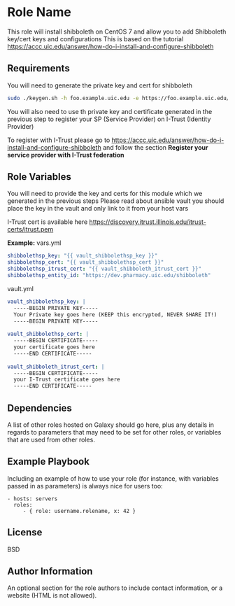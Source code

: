 Role Name
=========

This role will install shibboleth on CentOS 7 and allow you to add Shibboleth key/cert keys and configurations
This is based on the tutorial https://accc.uic.edu/answer/how-do-i-install-and-configure-shibboleth

Requirements
------------

You will need to generate the private key and cert for shibboleth

````bash
sudo ./keygen.sh -h foo.example.uic.edu -e https://foo.example.uic.edu/shibboleth -f -y 10
````

You will also need to use th private key and certificate generated in the previous step to register your SP (Service Provider) on I-Trust (Identity Provider) 

To register with I-Trust please go to https://accc.uic.edu/answer/how-do-i-install-and-configure-shibboleth and follow the section **Register your service provider with I-Trust federation**


Role Variables
--------------

You will need to provide the key and certs for this module which we generated in the previous steps
Please read about ansible vault you should place the key in the vault and only link to it from your host vars

I-Trust cert is available here https://discovery.itrust.illinois.edu/itrust-certs/itrust.pem 

**Example:**
vars.yml
````yml
shibbolethsp_key: "{{ vault_shibbolethsp_key }}"
shibbolethsp_cert: "{{ vault_shibbolethsp_cert }}"
shibbolethsp_itrust_cert: "{{ vault_shibboleth_itrust_cert }}"
shibbolethsp_entity_id: "https://dev.pharmacy.uic.edu/shibboleth"
````
vault.yml
````yml
vault_shibbolethsp_key: |
  -----BEGIN PRIVATE KEY-----
  Your Private key goes here (KEEP this encrypted, NEVER SHARE IT!)
  -----BEGIN PRIVATE KEY-----
  
vault_shibbolethsp_cert: |
  -----BEGIN CERTIFICATE-----
  your certificate goes here
  -----END CERTIFICATE-----
  
vault_shibboleth_itrust_cert: |
  -----BEGIN CERTIFICATE-----
  your I-Trust certificate goes here
  -----END CERTIFICATE-----

````
Dependencies
------------

A list of other roles hosted on Galaxy should go here, plus any details in regards to parameters that may need to be set for other roles, or variables that are used from other roles.

Example Playbook
----------------

Including an example of how to use your role (for instance, with variables passed in as parameters) is always nice for users too:

    - hosts: servers
      roles:
         - { role: username.rolename, x: 42 }

License
-------

BSD

Author Information
------------------

An optional section for the role authors to include contact information, or a website (HTML is not allowed).
